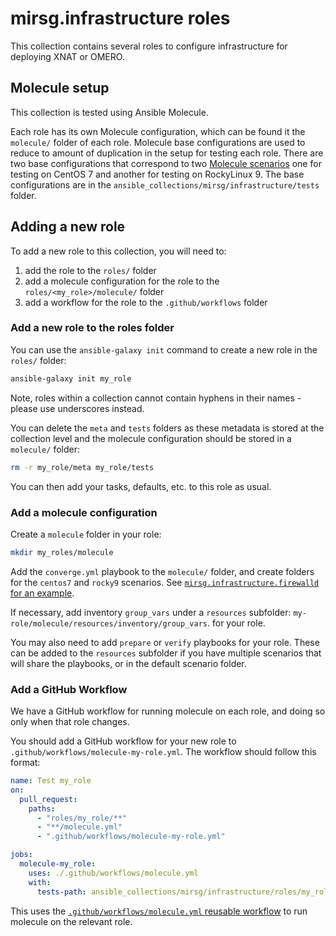 # mirsg.infrastructure roles

This collection contains several roles to configure infrastructure for deploying
XNAT or OMERO.

## Molecule setup

This collection is tested using Ansible Molecule.

Each role has its own Molecule configuration, which can be found it the `molecule/`
folder of each role. Molecule base configurations are used to reduce to amount
of duplication in the setup for testing each role. There are two base configurations
that correspond to two [Molecule
scenarios](https://ansible.readthedocs.io/projects/molecule/getting-started/#molecule-scenarios)
one for testing on CentOS 7 and another for testing on RockyLinux 9. The base configurations
are in the `ansible_collections/mirsg/infrastructure/tests` folder.

## Adding a new role

To add a new role to this collection, you will need to:

1. add the role to the `roles/` folder
2. add a molecule configuration for the role to the `roles/<my_role>/molecule/` folder
3. add a workflow for the role to the `.github/workflows` folder

### Add a new role to the roles folder

You can use the `ansible-galaxy init` command to create a new role in the `roles/` folder:

```bash
ansible-galaxy init my_role
```

Note, roles within a collection cannot contain hyphens in their names - please use underscores
instead.

You can delete the `meta` and `tests` folders as these metadata is stored at the collection level
and the molecule configuration should be stored in a `molecule/` folder:

```bash
rm -r my_role/meta my_role/tests
```

You can then add your tasks, defaults, etc. to this role as usual.

### Add a molecule configuration

Create a `molecule` folder in your role:

```bash
mkdir my_roles/molecule
```

Add the `converge.yml` playbook to the `molecule/` folder,
and create folders for the `centos7` and `rocky9` scenarios. See
[`mirsg.infrastructure.firewalld` for an example](./firewalld/).

If necessary, add inventory `group_vars` under a `resources` subfolder: `my-role/molecule/resources/inventory/group_vars`.
for your role.

You may also need to add `prepare` or
`verify` playbooks for your role. These can be added to the `resources` subfolder if you have multiple scenarios that will share the playbooks, or in the default scenario folder.

### Add a GitHub Workflow

We have a GitHub workflow for running molecule on each role, and doing so
only when that role changes.

You should add a GitHub workflow for your new role to `.github/workflows/molecule-my-role.yml`.
The workflow should follow this format:

```yaml
name: Test my_role
on:
  pull_request:
    paths:
      - "roles/my_role/**"
      - "**/molecule.yml"
      - ".github/workflows/molecule-my-role.yml"

jobs:
  molecule-my_role:
    uses: ./.github/workflows/molecule.yml
    with:
      tests-path: ansible_collections/mirsg/infrastructure/roles/my_role
```

This uses the [`.github/workflows/molecule.yml` reusable workflow](.github/workflows/molecule.yml) to run
molecule on the relevant role.
